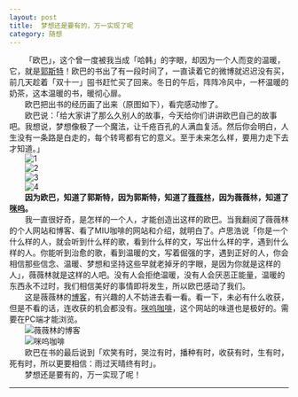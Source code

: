 ```yaml
---
layout: post  
title:  梦想还是要有的，万一实现了呢  
category: 随想  
---
```

&emsp;&emsp;「欧巴」，这个曾一度被我当成「哈韩」的字眼，却因为一个人而变的温暖，它，就是[郭斯特](http://baike.baidu.com/view/8799882.htm)！欧巴的书出了有一段时间了，一直读着它的微博就迟迟没有买，前几天趁着「双十一」囤书赶忙买了回来。冬日的午后，阵阵冷风中，一杯温暖的奶茶，这本温暖的书，暖彻心扉。    
&emsp;&emsp;欧巴把出书的经历画了出来（原图如下），看完感动惨了。  
&emsp;&emsp;欧巴说：「给大家讲了那么久别人的故事，今天给你们讲讲欧巴自己的故事吧。我想说，梦想像极了一个魔法，让千疮百孔的人满血复活。然后你会明白，人生没有一条路是白走的，每个转弯都有它的意义。至于未来怎么样，要用力走下去才知道。」  
&emsp;&emsp;![1](http://cdn.28story.com/github/20141114gst1.jpg?imageView2/2/w/320)  
&emsp;&emsp;![2](http://cdn.28story.com/github/20141114gst2.jpg?imageView2/2/w/320)  
&emsp;&emsp;![3](http://cdn.28story.com/github/20141114gst3.jpg?imageView2/2/w/320)  
&emsp;&emsp;![4](http://cdn.28story.com/github/20141114gst4.jpg?imageView2/2/w/320)   
&emsp;&emsp;**因为欧巴，知道了郭斯特，因为郭斯特，知道了[薇薇林](http://www.viviling.com)，因为薇薇林，知道了[咪呜](http://miucafe.com)。**  
&emsp;&emsp;我一直很好奇，是怎样的一个人，才能创造出这样的欧巴。当我翻阅了薇薇林的个人网站和博客、看了MIU咖啡的网站和介绍，就明白了。卢思浩说「你是一个什么样的人，就会听到什么样的歌，看到什么样的文，写出什么样的字，遇到什么样的人。你能听到治愈的歌，看到温暖的文，写着倔强的字，遇到正好的人，你会相信那些信念、温暖、梦想和坚持这些早就老掉牙的字眼，是因为你就是这样的人」，薇薇林就是这样的人吧。没有人会拒绝温暖，没有人会厌恶正能量，温暖的东西永不过时，我们相信美好的事情即将发生，所以欧巴感动了我们。    
&emsp;&emsp;这是薇薇林的[博客](http://viviling.com)，有兴趣的人不妨进去看一看。看一下，未必有什么收获，但是不看的话，连收获的机会都没有。[咪呜咖啡](http://miucafe.com)，这个网站的味道也是极好的。需要在PC端才能浏览。  
&emsp;&emsp;![薇薇林的博客](http://cdn.28story.com/github/2014111403.jpg?imageView2/2/w/300)  
&emsp;&emsp;![咪呜咖啡](http://cdn.28story.com/github/2014111402.jpg?imageView2/2/w/300)   
&emsp;&emsp;欧巴在书的最后说到「欢笑有时，哭泣有时，播种有时，收获有时，生有时，死有时，所以更要相信：雨过天晴终有时」。  
&emsp;&emsp;梦想还是要有的，万一实现了呢！   
- - -

